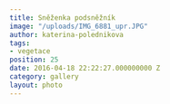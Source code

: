 ```yaml
---
title: Sněženka podsněžník
image: "/uploads/IMG_6881_upr.JPG"
author: katerina-polednikova
tags:
- vegetace
position: 25
date: 2016-04-18 22:22:27.000000000 Z
category: gallery
layout: photo
---
```

